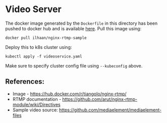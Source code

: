 # Video Server 

The docker image generated by the `Dockerfile` in this directory has been pushed to docker hub and is available [here](https://hub.docker.com/r/ilhaan/nginx-rtmp-sample). Pull this image using: 
```
docker pull ilhaan/nginx-rtmp-sample
```

Deploy this to k8s cluster using: 
```
kubectl apply -f videoservice.yaml
```

Make sure to specify cluster config file using `--kubeconfig` above. 

## References: 
* Image - https://hub.docker.com/r/tiangolo/nginx-rtmp/
* RTMP documentation - https://github.com/arut/nginx-rtmp-module/wiki/Directives
* Sample video source: https://github.com/mediaelement/mediaelement-files
